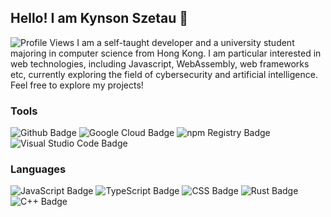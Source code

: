 <!-- Start of about ignored part -->

## Hello! I am Kynson Szetau 👋

<!-- This is cached hourly -->
<img src="https://img.shields.io/badge/dynamic/json?url=https%3A%2F%2Fcounter.kynsonszetau.com%2Fgithubprofile&query=%24.newValue&label=Profile%20Views&style=for-the-badge&logo=github&color=90caf9" alt="Profile Views">

<!-- End of about ignored part -->

<introduction>
I am a self-taught developer and a university student majoring in computer science from Hong Kong. I am particular interested in web technologies, including Javascript, WebAssembly, web frameworks etc, currently exploring the field of cybersecurity and artificial intelligence. Feel free to explore my projects!
</introduction>

<!-- Start of about ignored part -->

### Tools
<img src="https://img.shields.io/badge/-Github-gray?style=for-the-badge&logo=github&labelColor=181717" alt="Github Badge">
<img src="https://img.shields.io/badge/-Google%20Cloud-gray?style=for-the-badge&logo=google%20cloud&labelColor=4285f4&logoColor=fff" alt="Google Cloud Badge">
<img src="https://img.shields.io/badge/-npm%20Registry-gray?style=for-the-badge&logo=npm&labelColor=Cb3837" alt="npm Registry Badge">
<img src="https://img.shields.io/badge/-Visual%20Studio%20Code-gray?style=for-the-badge&labelColor=007acc&logoColor=fff" alt="Visual Studio Code Badge">

  

### Languages
<img class="language-badge" src="https://img.shields.io/badge/-JavaScript-gray?style=for-the-badge&logo=javascript&labelColor=black&logoColor=f7df1e" alt="JavaScript Badge" display-name="JavaScript" icon-slug="javascript" icon-color="#f7df1e">
<img class="language-badge" src="https://img.shields.io/badge/-TypeScript-gray?style=for-the-badge&logo=typescript&labelColor=white&logoColor=3178c6" alt="TypeScript Badge" display-name="TypeScript" icon-slug="typescript" icon-color="#3178c6">
<img class="language-badge" src="https://img.shields.io/badge/-CSS-gray?style=for-the-badge&logo=css&labelColor=white&logoColor=8b4ad3" alt="CSS Badge" display-name="CSS" icon-slug="css" icon-color="#8b4ad3">
<img class="language-badge" src="https://img.shields.io/badge/-Rust-gray?style=for-the-badge&logo=rust&labelColor=black&logoColor=f46623" alt="Rust Badge" display-name="Rust" icon-slug="rust" icon-color="#f46623">
<img class="language-badge" src="https://img.shields.io/badge/-C++-gray?style=for-the-badge&logo=cplusplus&labelColor=white&logoColor=00599c" alt="C++ Badge" display-name="C++" icon-slug="cplusplus" icon-color="#00599c">
  
<!-- End of about ignored part -->

<!--
**Kynson/Kynson** is a ✨ _special_ ✨ repository because its `README.md` (this file) appears on your GitHub profile.

Here are some ideas to get you started:

- 🔭 I’m currently working on ...
- 🌱 I’m currently learning ...
- 👯 I’m looking to collaborate on ...
- 🤔 I’m looking for help with ...
- 💬 Ask me about ...
- 📫 How to reach me: ...
- 😄 Pronouns: ...
- ⚡ Fun fact: ...
-->
